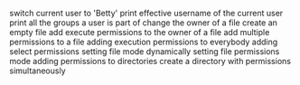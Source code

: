 switch current user to 'Betty'
print effective username of the current user
print all the groups a user is part of
change the owner of a file
create an empty file
add execute permissions to the owner of a file
add multiple permissions to a file
adding execution permissions to everybody
adding select permissions
setting file mode
dynamically setting file permissions mode
adding permissions to directories
create a directory with permissions simultaneously
